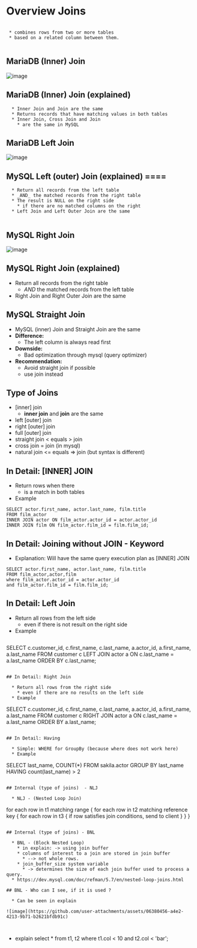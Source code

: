# Overview Joins

```

 * combines rows from two or more tables
 * based on a related column between them.


```

## MariaDB (Inner) Join 


![image](https://github.com/user-attachments/assets/b0c54d02-95b6-4593-bd5d-d290d42a5729)


## MariaDB (Inner) Join (explained) 

```
  * Inner Join and Join are the same
  * Returns records that have matching values in both tables
  * Inner Join, Cross Join and Join 
    * are the same in MySQL
 ```

 
 ## MariaDB Left Join

![image](https://github.com/user-attachments/assets/c486eb59-bf64-44e7-abce-7ac1c4e18731)



## MySQL Left (outer) Join (explained) ==== 


```
  * Return all records from the left table
  * _AND_ the matched records from the right table
  * The result is NULL on the right side
    * if there are no matched columns on the right 
  * Left Join and Left Outer Join are the same


```

## MySQL Right Join


![image](https://github.com/user-attachments/assets/69935a67-78fb-44d2-86ea-cdefe3060734)

## MySQL Right Join (explained)

  * Return all records from the right table
    * _AND_ the matched records from the left table
  * Right Join and Right Outer Join are the same

## MySQL Straight Join 

  * MySQL (inner) Join and Straight Join are the same
  * **Difference:**
    * The left column is always read first
  * **Downside:**
    * Bad optimization through mysql (query optimizer) 
  * **Recommendation:**
    * Avoid straight join if possible 
    * use join instead 

## Type of Joins

  * [inner] join
    * **inner join** and **join** are the same  
  * left [outer] join 
  * right [outer] join
  * full [outer] join
  * straight join < equals > join
  * cross join = join (in mysql)
  * natural join <= equals => join (but syntax is different)

## In Detail: [INNER] JOIN 

  * Return rows when there 
    * is a match in both tables 
  * Example 

```
SELECT actor.first_name, actor.last_name, film.title 
FROM film_actor 
INNER JOIN actor ON film_actor.actor_id = actor.actor_id 
INNER JOIN film ON film_actor.film_id = film.film_id;
```

## In Detail: Joining without JOIN - Keyword

  * Explanation: Will have the same query execution plan as [INNER] JOIN

```
SELECT actor.first_name, actor.last_name, film.title 
FROM film_actor,actor,film 
where film_actor.actor_id = actor.actor_id 
and film_actor.film_id = film.film_id;
```

## In Detail: Left Join

  * Return all rows from the left side
    * even if there is not result on the right side
  * Example
```

```
SELECT 
	c.customer_id, 
    c.first_name, 
    c.last_name,
    a.actor_id,
    a.first_name,
    a.last_name
FROM customer c
LEFT JOIN actor a 
ON c.last_name = a.last_name
ORDER BY c.last_name;
```

## In Detail: Right Join

  * Return all rows from the right side
    * even if there are no results on the left side
  * Example 

```
SELECT 
    c.customer_id, 
    c.first_name, 
    c.last_name,
    a.actor_id,
    a.first_name,
    a.last_name
FROM customer c
RIGHT JOIN actor a 
ON c.last_name = a.last_name
ORDER BY a.last_name;
```

## In Detail: Having

  * Simple: WHERE for GroupBy (because where does not work here)
  * Example

```
SELECT last_name, COUNT(*) 
FROM sakila.actor
GROUP BY last_name
HAVING count(last_name) > 2
```
 
## Internal (type of joins)  - NLJ 

  * NLJ - (Nested Loop Join)

```
for each row in t1 matching range {
  for each row in t2 matching reference key {
    for each row in t3 {
      if row satisfies join conditions, send to client
    }
  }
}
```

## Internal (type of joins) - BNL 
 
  * BNL - (Block Nested Loop) 
    * in explain: -> using join buffer 
    * columns of interest to a join are stored in join buffer
      * --> not whole rows.
    * join_buffer_size system variable 
      * -> determines the size of each join buffer used to process a query. 
  * https://dev.mysql.com/doc/refman/5.7/en/nested-loop-joins.html

## BNL - Who can I see, if it is used ?

  * Can be seen in explain 

![image](https://github.com/user-attachments/assets/06380456-a4e2-4213-9b71-b2621bfdb91c)

  
```
  * explain select * from t1, t2 where t1.col < 10 and t2.col < 'bar';
```


